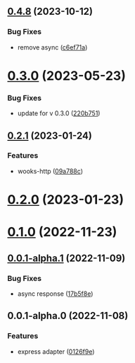 ## [0.4.8](https://github.com/wooksjs/express-adapter/compare/v0.3.0...v0.4.8) (2023-10-12)


### Bug Fixes

* remove async ([c6ef71a](https://github.com/wooksjs/express-adapter/commit/c6ef71ac174b03c6bfe464be2172f38eba27b927))



# [0.3.0](https://github.com/wooksjs/express-adapter/compare/v0.2.1...v0.3.0) (2023-05-23)


### Bug Fixes

* update for v 0.3.0 ([220b751](https://github.com/wooksjs/express-adapter/commit/220b7513bff33e6fca98eefd68871f10db3c4ad3))



## [0.2.1](https://github.com/wooksjs/express-adapter/compare/v0.2.0...v0.2.1) (2023-01-24)


### Features

* wooks-http ([09a788c](https://github.com/wooksjs/express-adapter/commit/09a788c4de02dd2d4578adfa24009aed6651c1a8))



# [0.2.0](https://github.com/wooksjs/express-adapter/compare/v0.1.0...v0.2.0) (2023-01-23)



# [0.1.0](https://github.com/wooksjs/express-adapter/compare/v0.0.1-alpha.1...v0.1.0) (2022-11-23)



## [0.0.1-alpha.1](https://github.com/wooksjs/express-adapter/compare/v0.0.1-alpha.0...v0.0.1-alpha.1) (2022-11-09)


### Bug Fixes

* async response ([17b5f8e](https://github.com/wooksjs/express-adapter/commit/17b5f8ee7c96265722f71004a65e90a117f6ea38))



## 0.0.1-alpha.0 (2022-11-08)


### Features

* express adapter ([0126f9e](https://github.com/wooksjs/express-adapter/commit/0126f9e358ff00819644a69711f7a6841c49e3c8))



